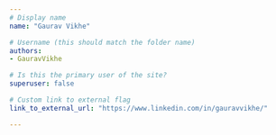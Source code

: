 ```yaml
---
# Display name
name: "Gaurav Vikhe"

# Username (this should match the folder name)
authors:
- GauravVikhe

# Is this the primary user of the site?
superuser: false

# Custom link to external flag
link_to_external_url: "https://www.linkedin.com/in/gauravvikhe/"

---
```

